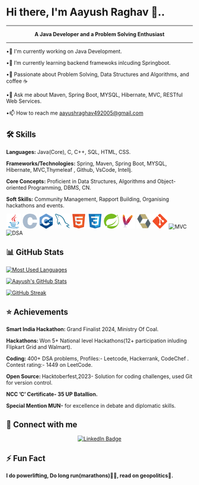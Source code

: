 <link rel="stylesheet" href="https://cdn.jsdelivr.net/npm/devicons@2.16.0/css/devicon.min.css">


# Hi there, I'm Aayush Raghav 👋..

---

<p align="center">
  <strong>A Java Developer and a Problem Solving Enthusiast</strong>
</p>

---



•🍟 I'm currently working on Java Development. 

•🌱 I’m currently learning backend framewoks inlcuding Springboot.

•👯 Passionate about Problem Solving, Data Structures and Algorithms, and coffee ☕

•💬 Ask me about  Maven, Spring Boot, MYSQL, Hibernate, MVC, RESTful Web Services.

•📫 How to reach me aayushraghav492005@gmail.com

## 🛠️ Skills

<strong>Languages:</strong> Java(Core), C, C++, SQL, HTML, CSS.

<strong>Frameworks/Technologies:</strong> Spring, Maven, Spring Boot, MYSQL, Hibernate, MVC,Thymeleaf , Github, VsCode, Intellj.

<strong>Core Concepts:</strong> Proficient in Data Structures, Algorithms and Object-oriented Programming, DBMS, CN.

<strong>Soft Skills:</strong> Community Management, Rapport Building, Organising hackathons and events.

<div align="left">
  <!-- Languages -->
  <img src="https://raw.githubusercontent.com/devicons/devicon/master/icons/java/java-original.svg" title="Java" alt="Java" width="40" height="40"/>
  <img src="https://raw.githubusercontent.com/devicons/devicon/master/icons/c/c-original.svg" title="C" alt="C" width="40" height="40"/>
  <img src="https://raw.githubusercontent.com/devicons/devicon/master/icons/cplusplus/cplusplus-original.svg" title="C++" alt="C++" width="40" height="40"/>
  <img src="https://raw.githubusercontent.com/devicons/devicon/master/icons/mysql/mysql-original.svg" title="MySQL" alt="MySQL" width="40" height="40"/>
  <img src="https://raw.githubusercontent.com/devicons/devicon/master/icons/html5/html5-original.svg" title="HTML5" alt="HTML5" width="40" height="40"/>
  <img src="https://raw.githubusercontent.com/devicons/devicon/master/icons/css3/css3-original.svg" title="CSS3" alt="CSS3" width="40" height="40"/>
  

   <!-- Frameworks & Tools -->
  <img src="https://raw.githubusercontent.com/devicons/devicon/master/icons/spring/spring-original.svg" title="Spring" alt="Spring" width="40"/>
  <img src="https://raw.githubusercontent.com/devicons/devicon/master/icons/maven/maven-original.svg" title="Maven" alt="Maven" width="40"/>
  <img src="https://raw.githubusercontent.com/devicons/devicon/master/icons/hibernate/hibernate-original.svg" title="Hibernate" alt="Hibernate" width="40"/>
  
  <!-- Version control -->
  <img src="https://raw.githubusercontent.com/devicons/devicon/master/icons/git/git-original.svg" title="Git" alt="Git" width="40"/>

  <!-- MVC icon -->
  <img src="https://static.thenounproject.com/png/5340614-200.png" title="MVC" alt="MVC" width="40"/>

  <!-- DSA icon -->
  <img src="https://static.thenounproject.com/png/3617826-200.png" title="Data Structures & Algorithms" alt="DSA" width="40"/>




</div>

## 📊 GitHub Stats

[![Most Used Languages](https://github-readme-stats.vercel.app/api/top-langs/?username=aayushraghav93&layout=compact&theme=dark&size_weight=0&count_weight=1)](https://github.com/anuraghazra/github-readme-stats)

[![Aayush's GitHub Stats](https://github-readme-stats.vercel.app/api?username=aayushraghav93&show_icons=true&theme=dark)](https://github.com/anuraghazra/github-readme-stats)

[![GitHub Streak](https://streak-stats.demolab.com/?user=aayushraghav93&theme=dark&hide_border=true)](https://git.io/streak-stats)


## ⭐ Achievements

<strong>Smart India Hackathon: </strong> Grand Finalist 2024, Ministry Of Coal.

<strong>Hackathons: </strong> Won 5+ National level Hackathons(12+ participation inluding Flipkart Grid and Walmart).

<strong>Coding: </strong>400+ DSA problems, Profiles:- Leetcode, Hackerrank, CodeChef . Contest rating:- 1449 on LeetCode.

<strong>Open Source: </strong> Hacktoberfest,2023- Solution for coding challenges, used Git for version control.

<strong>NCC ’C’ Certificate- 35 UP Batallion.</strong>

<strong>Special Mention MUN-</strong> for excellence in debate and diplomatic skills.



## 🔗 Connect with me
<p align="center">
  <a href="https://www.linkedin.com/in/aayush-raghav93/">
    <img src="https://img.shields.io/badge/LinkedIn-blue?style=flat&logo=linkedin&logoColor=white" alt="LinkedIn Badge"/>
  </a>
</p>


## ⚡ Fun Fact
<strong>I do powerlifting, Do long run(marathons)🏃‍♂️, read on geopolitics🧾.</strong>




<!--
**aayushraghav93/aayushraghav93** is a ✨ _special_ ✨ repository because its `README.md` (this file) appears on your GitHub profile.

Here are some ideas to get you started:

- 🔭 I’m currently working on ...
- 🌱 I’m currently learning ...
- 👯 I’m looking to collaborate on ...
- 🤔 I’m looking for help with ...
- 💬 Ask me about ...
- 📫 How to reach me: ...
- 😄 Pronouns: ...
- ⚡ Fun fact: ...
-->
